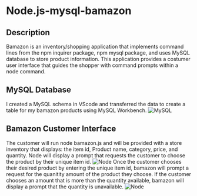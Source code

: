 # Node.js-mysql-bamazon

## Description
Bamazon is an inventory/shopping application that implements command lines from the npm inquirer package, npm mysql package, and uses MySQL database to store product information. This application provides a costumer user interface that guides the shopper with command prompts within a node command.

## MySQL Database
I created a MySQL schema in VScode and transferred the data to create a table for my bamazon products using MySQL Workbench.
![MySQL](https://user-images.githubusercontent.com/54418316/75302030-7501ab80-57f1-11ea-86fe-bb481769b3b2.png)

## Bamazon Customer Interface
The customer will run node bamazon.js and will be provided with a store inventory that displays: the item id, Product name, category, price, and quantity. Node will display a prompt that requests the customer to choose the product by their unique item id. 
![Node](https://user-images.githubusercontent.com/54418316/75303740-6cf83a80-57f6-11ea-9550-34219fe61598.png)
Once the customer chooses their desired product by entering the unique item id, bamazon will prompt a request for the quanitity amount of the product they choose. If the customer chooses an amount that is more than the quantity available, bamazon will display a prompt that the quantity is unavailable.
![Node](https://user-images.githubusercontent.com/54418316/75304150-7c2bb800-57f7-11ea-8a02-3290167d8add.png)


